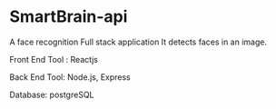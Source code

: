 # SmartBrain-api

A face recognition Full stack application
It detects faces in an image.

Front End Tool : Reactjs

Back End Tool: Node.js, Express

Database: postgreSQL
